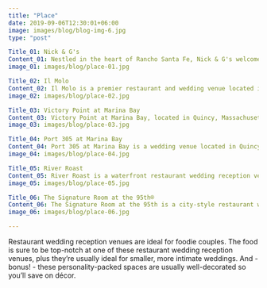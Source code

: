 ```yaml
---
title: "Place"
date: 2019-09-06T12:30:01+06:00
image: images/blog/blog-img-6.jpg
type: "post"

Title_01: Nick & G's
Content_01: Nestled in the heart of Rancho Santa Fe, Nick & G's welcomes friends and families alike to savor the tastiest in Mediterranean /American dining, in their warm and inviting dining room, or seated on their cozy outdoor patio. With Executive Chef Jonathan Freyberg in charge of the kitchen, you can be... (Restaurant Weddings Rancho Santa Fe)
image_01: images/blog/place-01.jpg

Title_02: Il Molo
Content_02: Il Molo is a premier restaurant and wedding venue located in Boston, Massachusetts. This quaint North End restaurant provides delicious dining experiences and a distinctive atmosphere that you and your guests will remember long after your big day. Facilities and Capacity The venue offers stylish... (Restaurant Weddings)
image_02: images/blog/place-02.jpg

Title_03: Victory Point at Marina Bay
Content_03: Victory Point at Marina Bay, located in Quincy, Massachusetts, is a waterfront restaurant wedding venue. Positioned right on the boardwalk, this recently re-imagined restaurant with spectacular views of the Marina is the perfect reception venue for couples looking to get married in... (Restaurant Weddings)
image_03: images/blog/place-03.jpg

Title_04: Port 305 at Marina Bay
Content_04: Port 305 at Marina Bay is a wedding venue located in Quincy, Massachusetts. Tucked away in Marina Bay, the venue offers a scenic New England coastal setting, Nantucket-style boardwalks, and breathtaking views of the Boston city skyline. When working with this restaurant for your special day, you and... (Restaurant Weddings)
image_04: images/blog/place-04.jpg

Title_05: River Roast
Content_05: River Roast is a waterfront restaurant wedding reception venue located in Chicago, Illinois. Nestled within the downtown area and with views overlooking the glistening Chicago river, this lively social house exudes both style and comfort. Specializing in handcrafted tavern-inspired American cuisine,... (Restaurant Weddings)
image_05: images/blog/place-05.jpg

Title_06: The Signature Room at the 95th®
Content_06: The Signature Room at the 95th is a city-style restaurant wedding venue located in Chicago, Illinois. This wedding venue hosts spectacular views of the Chicago skyline, creating an exquisite backdrop for your wedding day. The Signature Room at the 95th is also backed by an expert team of event... (Restaurant Weddings)
image_06: images/blog/place-06.jpg

---
```

Restaurant wedding reception venues are ideal for foodie couples. The food is sure to be top-notch at one of these restaurant wedding reception venues, plus they’re usually ideal for smaller, more intimate weddings. And - bonus! - these personality-packed spaces are usually well-decorated so you’ll save on décor.




